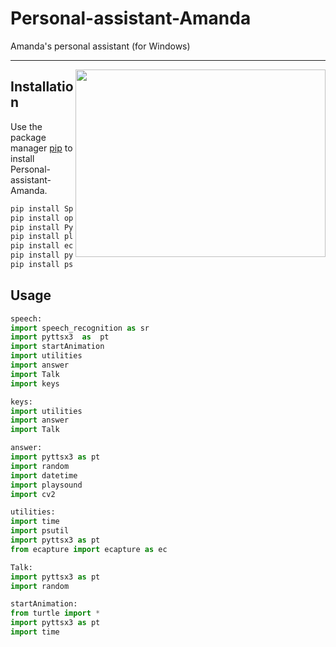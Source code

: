 # Personal-assistant-Amanda
Amanda's personal assistant (for Windows)

***
<img align="right" src="https://b2n.ir/AmandaM1" height="300" width="400">

## Installation

Use the package manager [pip](https://pip.pypa.io/en/stable/) to install Personal-assistant-Amanda.

```bash
pip install SpeechRecognition
pip install opencv-python
pip install PythonTurtle
pip install playsound
pip install ecapture
pip install pyttsx3
pip install psutil
```

## Usage

```python
speech:
import speech_recognition as sr
import pyttsx3  as  pt
import startAnimation
import utilities
import answer
import Talk
import keys 

keys:
import utilities
import answer
import Talk

answer:
import pyttsx3 as pt
import random
import datetime
import playsound
import cv2

utilities:
import time
import psutil
import pyttsx3 as pt
from ecapture import ecapture as ec

Talk:
import pyttsx3 as pt
import random

startAnimation:
from turtle import *
import pyttsx3 as pt
import time
